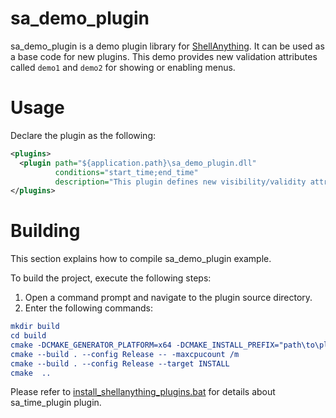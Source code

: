 # sa_demo_plugin #
sa_demo_plugin is a demo plugin library for [ShellAnything](https://github.com/end2endzone/ShellAnything). It can be used as a base code for new plugins. This demo provides new validation attributes called `demo1` and `demo2` for showing or enabling menus.



# Usage #

Declare the plugin as the following:
```xml
<plugins>
  <plugin path="${application.path}\sa_demo_plugin.dll"
          conditions="start_time;end_time"
          description="This plugin defines new visibility/validity attributes." />
</plugins>
```

# Building #

This section explains how to compile sa_demo_plugin example.

To build the project, execute the following steps:

1) Open a command prompt and navigate to the plugin source directory.
2) Enter the following commands:

```cmake
mkdir build
cd build
cmake -DCMAKE_GENERATOR_PLATFORM=x64 -DCMAKE_INSTALL_PREFIX="path\to\plugin\installation\directory" -DCMAKE_PREFIX_PATH="path\to\shellanything\installation\directory" ..
cmake --build . --config Release -- -maxcpucount /m
cmake --build . --config Release --target INSTALL
cmake  ..
```

Please refer to [install_shellanything_plugins.bat](https://github.com/end2endzone/ShellAnything/blob/master/ci/windows/install_shellanything_plugins.bat) for details about sa_time_plugin plugin.

